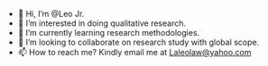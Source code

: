 - 👋 Hi, I’m @Leo Jr.
- 👀 I’m interested in doing qualitative research.
- 🌱 I’m currently learning research methodologies.
- 💞️ I’m looking to collaborate on research study with global scope.
- 📫 How to reach me? Kindly email me at Laleolaw@yahoo.com

<!---
Leo-GH2021/Leo-GH2021 is a ✨ special ✨ repository because its `README.md` (this file) appears on your GitHub profile.
You can click the Preview link to take a look at your changes.
--->
